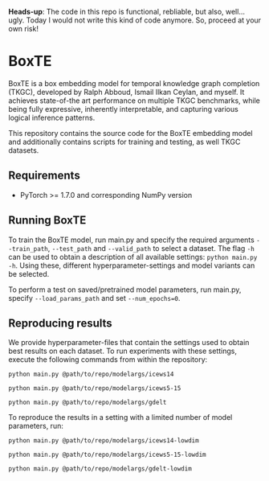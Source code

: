 **Heads-up**: The code in this repo is functional, rebliable, but also, well... ugly. Today I would not write this kind of code anymore. So, proceed at your own risk!

# BoxTE
BoxTE is a box embedding model for temporal knowledge graph completion (TKGC), developed by Ralph Abboud, Ismail Ilkan Ceylan, and myself.
It achieves state-of-the art performance on multiple TKGC benchmarks, while being fully expressive, inherently interpretable, and capturing various logical inference patterns.

This repository contains the source code for the BoxTE embedding model and additionally contains scripts for training and testing, as well TKGC datasets.

## Requirements
- PyTorch >= 1.7.0 and corresponding NumPy version

## Running BoxTE
To train the BoxTE model, run main.py and specify the required arguments ```--train_path```, ```--test_path``` and ```--valid_path``` to select a dataset.
The flag ```-h``` can be used to obtain a description of all available settings: ```python main.py -h```.
Using these, different hyperparameter-settings and model variants can be selected.

To perform a test on saved/pretrained model parameters, run main.py, specify ```--load_params_path``` and set ```--num_epochs=0```.

## Reproducing results
We provide hyperparameter-files that contain the settings used to obtain best results on each dataset.
To run experiments with these settings, execute the following commands from within the repository:

```python main.py @path/to/repo/modelargs/icews14 ```

```python main.py @path/to/repo/modelargs/icews5-15 ```

```python main.py @path/to/repo/modelargs/gdelt ```

To reproduce the results in a setting with a limited number of model parameters, run:


```python main.py @path/to/repo/modelargs/icews14-lowdim ```

```python main.py @path/to/repo/modelargs/icews5-15-lowdim ```

```python main.py @path/to/repo/modelargs/gdelt-lowdim ```
